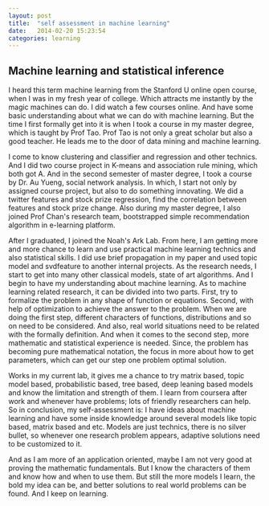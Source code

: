 ```yaml
---
layout: post
title:  "self assessment in machine learning"
date:   2014-02-20 15:23:54
categories: learning 
---
```

## Machine learning and statistical inference 

I heard this term machine learning from the Stanford U online open course, when I was in my fresh year of college. 
Which attracts me instantly by the magic machines can do.
I did watch a few courses online. And have some basic understanding about what we can do with machine learning.
But the time I first formally get into it is when I took a course in my master degree, which is taught by Prof Tao. 
Prof Tao is not only a great scholar but also a good teacher. 
He leads me to the door of data mining and machine learning.

I come to know clustering and classifier and regression and other technics. And I did two course project in K-means and association rule mining, which both got A.
And in the second semester of master degree, I took a course by Dr. Au Yueng, social network analysis.
In which, I start not only by assigned course project, but also to do something innovating. 
We did a twitter features and stock prize regression, find the correlation between features and stock prize change.
Also during my master degree, I also joined Prof Chan's research team, bootstrapped simple recommendation algorithm in e-learning platform.

After I graduated, I joined the Noah's Ark Lab. 
From here, I am getting more and more chance to learn and use practical machine learning technics and also statistical skills.
I did use brief propagation in my paper and used topic model and svdfeature to another internal projects.
As the research needs, I start to get into many other classical models, state of art algorithms.
And I begin to have my understanding about machine learning.
As to machine learning related research, it can be divided into two parts. 
First, try to formalize the problem in any shape of function or equations.
Second, with help of optimization to achieve the answer to the problem.
When we are doing the first step, different characters of functions, distributions and so on need to be considered.
And also, real world situations need to be related with the formally definition.
And when it comes to the second step, more mathematic and statistical experience is needed.
Since, the problem has becoming pure mathematical notation, the focus in more about how to get parameters, which can get our step one problem optimal solution.


Works in my current lab, it gives me a chance to try matrix based, topic model based, probabilistic based, tree based, deep leaning based models and know the limitation and strength of them. 
I learn from coursera after work and whenever have problems; lots of friendly researchers can help.
So in conclusion, my self-assessment is: I have ideas about machine learning and have some inside knowledge around several models like topic based, matrix based and etc.
Models are just technics, there is no silver bullet, so whenever one research problem appears, adaptive solutions need to be customized to it.

And as I am more of an application oriented, maybe I am not very good at proving the mathematic fundamentals. But I know the characters of them and know how and when to use them.
But still the more models I learn, the bold my idea can be, and better solutions to real world problems can be found. And I keep on learning.








